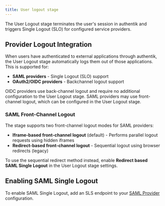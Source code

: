 ```yaml
---
title: User logout stage
---
```


The User Logout stage terminates the user's session in authentik and triggers Single Logout (SLO) for configured service providers.

## Provider Logout Integration

When users have authenticated to external applications through authentik, the User Logout stage automatically logs them out of those applications. This is supported for:

- **SAML providers** - Single Logout (SLO) support
- **OAuth2/OIDC providers** - Backchannel logout support

OIDC providers use back-channel logout and require no additional configuration to the User Logout stage. SAML providers may use front-channel logout, which can be configured in the User Logout stage.

### SAML Front-Channel Logout

The stage supports two front-channel logout modes for SAML providers:

- **Iframe-based front-channel logout** (default) - Performs parallel logout requests using hidden iframes
- **Redirect-based front-channel logout** - Sequential logout using browser redirects (legacy)

To use the sequential redirect method instead, enable **Redirect based SAML Single Logout** in the User Logout stage settings.

## Enabling SAML Single Logout

To enable SAML Single Logout, add an SLS endpoint to your [SAML Provider](../../providers/saml/index.md#single-logout-service-url) configuration.

